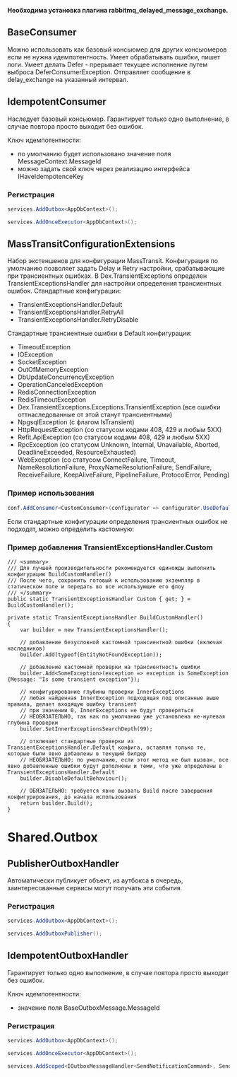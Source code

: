 ﻿**Необходима установка плагина rabbitmq_delayed_message_exchange.**

## BaseConsumer

Можно использовать как базовый консьюмер для других консьюмеров если не нужна идемпотентность.
Умеет обрабатывать ошибки, пишет логи.
Умеет делать Defer - прерывает текущее исполнение путем выброса DeferConsumerException.
Отправляет сообщение в delay_exchange на указанный интервал.

## IdempotentConsumer

Наследует базовый консьюмер.
Гарантирует только одно выполнение, в случае повтора просто выходит без ошибок.

Ключ идемпотентности:

- по умолчанию будет использовано значение поля MessageContext.MessageId
- можно задать свой ключ через реализацию интерфейса IHaveIdempotenceKey

### Регистрация

```csharp
services.AddOutbox<AppDbContext>();

services.AddOnceExecutor<AppDbContext>();
```

## MassTransitConfigurationExtensions

Набор экстеншенов для конфигурации MassTransit.
Конфигурация по умолчанию позволяет задать Delay и Retry настройки, срабатывающие при трансиентных ошибках.
В Dex.TransientExceptions определен TransientExceptionsHandler для настройки определения трансиентных ошибок.
Стандартные конфигурации:

- TransientExceptionsHandler.Default
- TransientExceptionsHandler.RetryAll
- TransientExceptionsHandler.RetryDisable

Стандартные трансиентные ошибки в Default конфигурации:

- TimeoutException
- IOException
- SocketException
- OutOfMemoryException
- DbUpdateConcurrencyException
- OperationCanceledException
- RedisConnectionException
- RedisTimeoutException
- Dex.TransientExceptions.Exceptions.TransientException (все ошибки оттнаследованные от этой станут трансиентными)
- NpgsqlException (с флагом IsTransient)
- HttpRequestException (со статусом кодами 408, 429 и любым 5XX)
- Refit.ApiException (со статусом кодами 408, 429 и любым 5XX)
- RpcException (со статусом Unknown, Internal, Unavailable, Aborted, DeadlineExceeded, ResourceExhausted)
- WebException (со статусом ConnectFailure, Timeout, NameResolutionFailure, ProxyNameResolutionFailure, SendFailure, ReceiveFailure, KeepAliveFailure,
  PipelineFailure, ProtocolError, Pending)

### Пример использования

```csharp
conf.AddConsumer<CustomConsumer>(configurator => configurator.UseDefaultConfiguration(TransientExceptionsHandler.Default, 1));
```

Если стандартные конфигурации определения трансиентных ошибок не подходят, можно определить кастомную:

### Пример добавления TransientExceptionsHandler.Custom

```
/// <summary>
/// Для лучшей производительности рекомендуется единожды выполнить конфигурацию BuildCustomHandler()
/// После чего, сохранить готовый к использованию экземпляр в статическом поле и передать во все использующие его флоу
/// </summary>
public static TransientExceptionsHandler Custom { get; } = BuildCustomHandler();

private static TransientExceptionsHandler BuildCustomHandler()
{
    var builder = new TransientExceptionsHandler();

    // добавление безусловной кастомной трансиентной ошибки (включая наследников)
    builder.Add(typeof(EntityNotFoundException));

    // добавление кастомной проверки на трансиентность ошибки
    builder.Add<SomeException>(exception => exception is SomeException {Message: "Is some transient exception"});

    // конфигурирование глубины проверки InnerExceptions
    // любая найденная InnerException подходящая под описанные выше правила, делает входящую ошибку transient
    // при значении 0, InnerExceptions не будут проверяться
    // НЕОБЯЗАТЕЛЬНО, так как по умолчанию уже установлена не-нулевая глубина проверки
    builder.SetInnerExceptionsSearchDepth(99);

    // отключает стандартные проверки из TransientExceptionsHandler.Default конфига, оставляя только те, которые были явно добавлены в текущий билдер
    // НЕОБЯЗАТЕЛЬНО: по умолчанию, если этот метод не был вызван, все явно добавленные ошибки будут дополнены и теми, что уже определены в TransientExceptionsHandler.Default
    builder.DisableDefaultBehaviour();

    // ОБЯЗАТЕЛЬНО: требуется явно вызвать Build после завершения конфигурирования, до начала использования
    return builder.Build();
}
```

# Shared.Outbox

## PublisherOutboxHandler

Автоматически публикует объект, из аутбокса в очередь, заинтересованные сервисы могут получать эти события.

### Регистрация

```csharp
services.AddOutbox<AppDbContext>();

services.AddOutboxPublisher();
```

## IdempotentOutboxHandler

Гарантирует только одно выполнение, в случае повтора просто выходит без ошибок.

Ключ идемпотентности:

- значение поля BaseOutboxMessage.MessageId

### Регистрация

```csharp
services.AddOutbox<AppDbContext>();

services.AddOnceExecutor<AppDbContext>();

services.AddScoped<IOutboxMessageHandler<SendNotificationCommand>, SendNotificationOutboxHandler>();
```